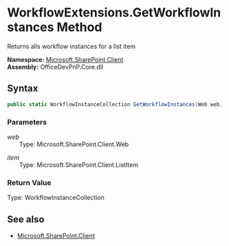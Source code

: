 # WorkflowExtensions.GetWorkflowInstances Method  
Returns alls workflow instances for a list item  

**Namespace:** [Microsoft.SharePoint.Client](Microsoft.SharePoint.Client.md)  
**Assembly:** OfficeDevPnP.Core.dll  
## Syntax
```C#
public static WorkflowInstanceCollection GetWorkflowInstances(Web web, ListItem item)
```
### Parameters
*web*  
&emsp;&emsp;Type: Microsoft.SharePoint.Client.Web  

*item*  
&emsp;&emsp;Type: Microsoft.SharePoint.Client.ListItem  

### Return Value
Type: WorkflowInstanceCollection  


## See also
- [Microsoft.SharePoint.Client](Microsoft.SharePoint.Client.md)
